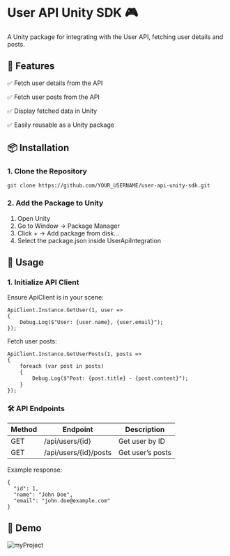# User API Unity SDK 🎮

A Unity package for integrating with the User API, fetching user details and posts.

## 📌 Features
✅ Fetch user details from the API

✅ Fetch user posts from the API

✅ Display fetched data in Unity

✅ Easily reusable as a Unity package


## 📦 Installation
### 1. Clone the Repository
```
git clone https://github.com/YOUR_USERNAME/user-api-unity-sdk.git
```

### 2. Add the Package to Unity
1. Open Unity
2. Go to Window → Package Manager
3. Click + → Add package from disk...
4. Select the package.json inside UserApiIntegration

## 🚀 Usage
### 1. Initialize API Client
Ensure ApiClient is in your scene:
```
ApiClient.Instance.GetUser(1, user =>
{
    Debug.Log($"User: {user.name}, {user.email}");
});
```

Fetch user posts:
```
ApiClient.Instance.GetUserPosts(1, posts =>
{
    foreach (var post in posts)
    {
        Debug.Log($"Post: {post.title} - {post.content}");
    }
});
```
### 🛠 API Endpoints
| Method        | Endpoint               | Description      |
| ------------- | ---------------------- | ---------------- |
| GET           | /api/users/{id}        | Get user by ID   |
| GET           | /api/users/{id}/posts  | Get user’s posts |

Example response:
```
{
  "id": 1,
  "name": "John Doe",
  "email": "john.doe@example.com"
}
```

## 🎥 Demo
![myProject](https://github.com/user-attachments/assets/5aed80b3-d2a6-476c-8aa7-f2304fc5ee81)
